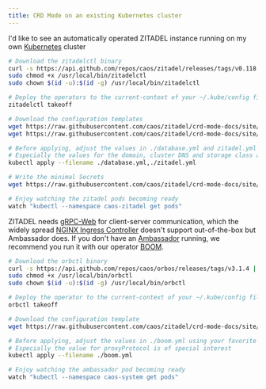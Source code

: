 ```yaml
---
title: CRD Mode on an existing Kubernetes cluster
---
```


I'd like to see an automatically operated ZITADEL instance running on my own [Kubernetes](https://kubernetes.io/) cluster

```bash
# Download the zitadelctl binary
curl -s https://api.github.com/repos/caos/zitadel/releases/tags/v0.118.2 | grep "browser_download_url.*zitadelctl-$(uname | awk '{print tolower($0)}')-amd64" | cut -d '"' -f 4 | sudo wget -i - -O /usr/local/bin/zitadelctl && sudo chmod +x /usr/local/bin/zitadelctl && sudo chown $(id -u):$(id -g) /usr/local/bin/zitadelctl
sudo chmod +x /usr/local/bin/zitadelctl
sudo chown $(id -u):$(id -g) /usr/local/bin/zitadelctl

# Deploy the operators to the current-context of your ~/.kube/config file
zitadelctl takeoff

# Download the configuration templates
wget https://raw.githubusercontent.com/caos/zitadel/crd-mode-docs/site/docs/start/templates/crd/database.yml
wget https://raw.githubusercontent.com/caos/zitadel/crd-mode-docs/site/docs/start/templates/crd/zitadel.yml

# Before applying, adjust the values in ./database.yml and zitadel.yml using your favorite text editor to match your environment.
# Especially the values for the domain, cluster DNS and storage class are important
kubectl apply --filename ./database.yml,./zitadel.yml

# Write the minimal Secrets
wget https://raw.githubusercontent.com/caos/zitadel/crd-mode-docs/site/docs/start/templates/example_keys && zitadelctl writesecret zitadel.keys.existing --file ./example_keys

# Enjoy watching the zitadel pods becoming ready
watch "kubectl --namespace caos-zitadel get pods"
```

ZITADEL needs [gRPC-Web](https://grpc.io/docs/platforms/web/basics/) for client-server communication, which the widely spread [NGINX Ingress Controller](https://kubernetes.github.io/ingress-nginx/) doesn't support out-of-the-box but Ambassador does. If you don't have an [Ambassador](https://www.getambassador.io/) running, we recommend you run it with our operator [BOOM](https://github.com/caos/orbos/blob/v3.1.4/docs/boom/boom.md).

```bash
# Download the orbctl binary
curl -s https://api.github.com/repos/caos/orbos/releases/tags/v3.1.4 | grep "browser_download_url.*orbctl.$(uname).$(uname -m)" | cut -d '"' -f 4 | sudo wget -i - -O /usr/local/bin/orbctl
sudo chmod +x /usr/local/bin/orbctl
sudo chown $(id -u):$(id -g) /usr/local/bin/orbctl

# Deploy the operator to the current-context of your ~/.kube/config file
orbctl takeoff

# Download the configuration template
wget https://raw.githubusercontent.com/caos/zitadel/crd-mode-docs/site/docs/start/templates/boom.yml

# Before applying, adjust the values in ./boom.yml using your favorite text editor to match your environment.
# Especially the value for proxyProtocol is of special interest
kubectl apply --filename ./boom.yml

# Enjoy watching the ambassador pod becoming ready
watch "kubectl --namespace caos-system get pods"
```

